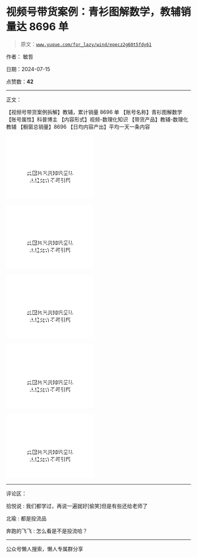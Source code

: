 # 视频号带货案例：青衫图解数学，教辅销量达 8696 单

> 原文：[`www.yuque.com/for_lazy/wind/epecz2g60t5fdy61`](https://www.yuque.com/for_lazy/wind/epecz2g60t5fdy61)

作者： 敏哲

日期：2024-07-15

点赞数：**42**

* * *

正文：

【视频号带货案例拆解】教辅，累计销量 8696 单 【账号名称】青衫图解数学 【账号属性】科普博主 【内容形式】视频-数理化知识 【带货产品】教辅-数理化教辅
【橱窗总销量】8696 【日均内容产出】平均一天一条内容

![](img/29d3b01297f6edd195431cb69a675188.png "None")

![](img/e7c4e51c4063a262e4d38a83890fd120.png "None")

![](img/1a7040ce0ef78f9323141bc757666e3e.png "None")

![](img/7115cea8ef01f673fe3add54c6d5e66b.png "None")

![](img/7bdc77c0e984eb706722bcead3d4f72f.png "None")

* * *

评论区：

拾悦说 : 我们都学过，再说一遍就好[偷笑]但是有些还给老师了

北瑜 : 都是投流品

奔跑的飞飞 : 怎么看是不是投流哈？

* * *

公众号懒人搜索，懒人专属群分享